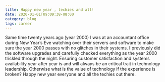 ```yaml
---
title: Happy new year , techies and all!
date: 2020-01-01T09:09:38-08:00
category: blog
tags: career 
---
```


Same time twenty years ago (year 2000) I was at an accountant office during New Year’s Eve watching over their servers and software to make sure the year 2000 passes with no glitches in their systems. I previously did the software upgrades and carefully checked everything as the year 2000 trickled through the night. Ensuring customer satisfaction and systems availability year after year is and will always be an critical trait in technology leadership. Otherwise what is the value of technology if the experience is broken? Happy new year everyone and all the techies out there.